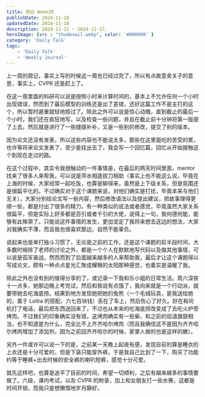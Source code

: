 ```yaml
---
title: 周记 Week20
publishDate: 2024-11-18
updatedDate: 2024-11-18
description: 2024-11-11 ~ 2024-11-17.
heroImage: {src : "thumbnail.webp", color: '#000000' }
category: 'Daily Talk'
tags:
    - 'Daily Talk'
    - 'Weekly Journal'
---
```


上一周的周记，事实上写的时候这一周也已经过完了，所以有点故意卖关子的意思，事实上，CVPR 还是赶上了。

在这一周里面的科研可以说是按照小时来计算时间的，基本上不允许任何一个小时出现错误，然而到了最后模型的训练还是出了差错，还好这篇工作不是主打的这个，所以暂时避重就轻地掠过了。除此之外可以说是惊心动魄，直到截止的最后一个小时，我们还在疯狂地写，以及检查一些问题，并且在截止前十分钟将第一版提了上去。然后就是进行了一些缝缝补补，又是一些别的修改，提交了别的版本。

因为论文还没有发表，所以这些内容也不能说太多，那些在这里面吃的苦受的累，也许等将来论文发表了，至少是挂出去了，我会写一个回忆篇，回忆从开始接触这个到现在走过的路。

在这个过程中，其实令我很触动的一件事情是，在最后的两天时间里面，mentor 找来了很多人来帮我，可以说是萍水相逢拔刀相助（事实上也不能这么说，毕竟在上海的时候，大家经常一起吃饭，也算是聊得来，虽然是上下级关系，但是氛围还是很扁平化的。不过确实对于这个课题来说，对他们确实是打扰，毕竟本来与他们无关），大家分别给论文写一些内容，然后修改语法以及提出建议，把故事理得更顺一些，都是付出了很多的精力。有一种类似的说法或者感觉，毕竟虽然大家关系很扁平，但是实际上好多都是百引或者千引的大佬，说得上一句，我何德何能，能够有此殊荣了。只能说这件事情的发生，更加坚定了我将来想去这边的想法，大家对我确实不薄，而且我也很喜欢那边，自然不能辜负。

说起来也是单打独斗习惯了，无论是之前的工作，还是这个课题的前半段时间，大多数时候除了老师的讨论之外，都是一个个人在默默地写代码以及做其他事情，可以说是孤军奋战，然而而到了后面越来越多的人来帮助我，最后才让这个课题得以写成论文，颇有一种点点星光汇聚成耀眼的太阳那种感觉，也着实是温暖了我。

除此之外也没有别的值得分享的了，或记录一下我和乐小姐的日常生活。周六深夜十一点多，她那边晚上考完试，然后和我说有点饿了，我向来就是一个行动派，就要带她去吃海底捞。结果到地方发现她把她的兔熊（一个毛绒玩具，是我送给她的，属于 Lolita 的搭配，六七百块钱）丢在了车上，然后伤心了好久。好在和司机打了电话，最后把东西送回来了，不过也从本来的吃海底捞改变成了去吃火炉旁烤肉。不过我们的印象确实没有错，这烤肉确实有一些柴，和之前的焰请旗鼓相当，也不知道是为什么，完全比不上齐齐哈尔烤肉（而且我确信这不是因为齐齐哈尔烤肉增加了添加剂，因为之前回齐齐哈尔的时候，家里人做的也是这样的嫩）。

另外一件或许可以说一下的是，之前某一天晚上起夜有感，发现目前的算是睡衣的上衣还是十分可爱的，但是下装只能穿外裤。于是我自己比划了一下，购买了功能约等于睡裤+出去时候的安全裤的喇叭短裤，感觉十分可爱。

就先这样吧，也算是追平了目前的时间，希望一切顺利，之后有越来越多的事情要做了。六级，课内考试，以及 CVPR 的附录，加上和女朋友打一些水赛，这都是时间开销，而我只是想懒惰地岁月静好。